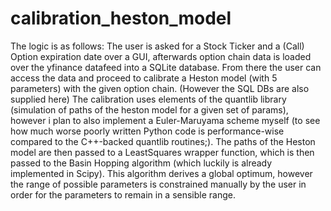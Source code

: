 # calibration_heston_model
The logic is as follows: The user is asked for a Stock Ticker and a (Call) Option expiration date over a GUI, afterwards option chain data is loaded over the yfinance datafeed into a SQLite database. From there the user can access the data and proceed to calibrate a Heston model (with 5 parameters) with the given option chain. (However the SQL DBs are also supplied here)
The calibration uses elements of the quantlib library (simulation of paths of the heston model for a given set of params), however i plan to also implement a Euler-Maruyama scheme myself (to see how much worse poorly written Python code is performance-wise compared to the C++-backed quantlib routines;).
The paths of the Heston model are then passed to a LeastSquares wrapper function, which is then passed to the Basin Hopping algorithm (which luckily is already implemented in Scipy). This algorithm derives a global optimum, however the range of possible parameters is constrained manually by the user in order for the parameters to remain in a sensible range.
